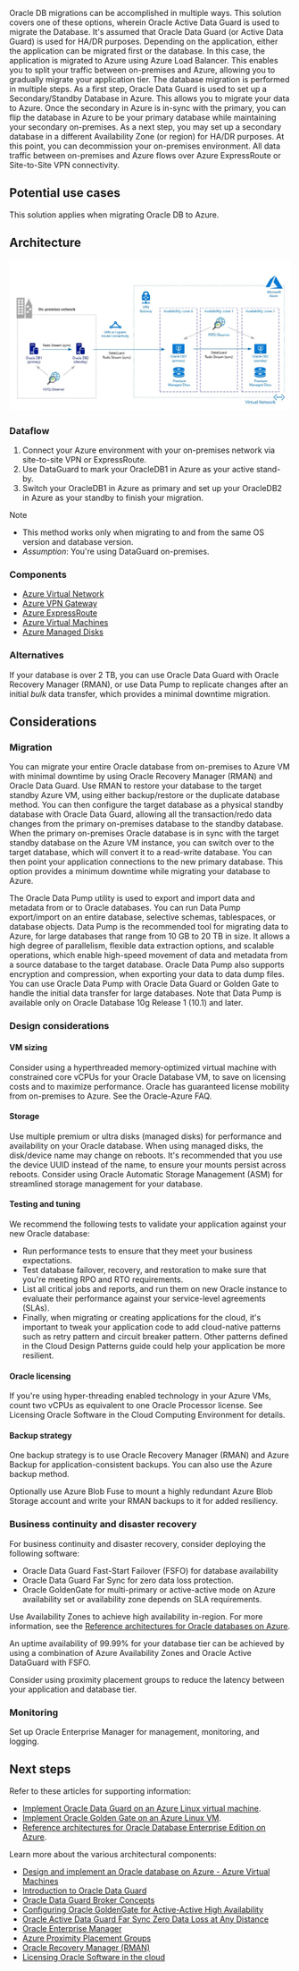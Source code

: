 Oracle DB migrations can be accomplished in multiple ways. This solution covers one of these options, wherein Oracle Active Data Guard is used to migrate the Database. It's assumed that Oracle Data Guard (or Active Data Guard) is used for HA/DR purposes. Depending on the application, either the application can be migrated first or the database. In this case, the application is migrated to Azure using Azure Load Balancer. This enables you to split your traffic between on-premises and Azure, allowing you to gradually migrate your application tier. The database migration is performed in multiple steps. As a first step, Oracle Data Guard is used to set up a Secondary/Standby Database in Azure. This allows you to migrate your data to Azure. Once the secondary in Azure is in-sync with the primary, you can flip the database in Azure to be your primary database while maintaining your secondary on-premises. As a next step, you may set up a secondary database in a different Availability Zone (or region) for HA/DR purposes. At this point, you can decommission your on-premises environment. All data traffic between on-premises and Azure flows over Azure ExpressRoute or Site-to-Site VPN connectivity.

## Potential use cases

This solution applies when migrating Oracle DB to Azure.

## Architecture

![Architecture Diagram shows completing a database migration from Oracle to Azure.](../media/reference-architecture-for-oracle-database-migration-to-azure.png)

### Dataflow

1. Connect your Azure environment with your on-premises network via site-to-site VPN or ExpressRoute.
1. Use DataGuard to mark your OracleDB1 in Azure as your active stand-by.
1. Switch your OracleDB1 in Azure as primary and set up your OracleDB2 in Azure as your standby to finish your migration.

> [!Note]
>
> - This method works only when migrating to and from the same OS version and database version.
> - *Assumption*: You're using DataGuard on-premises.

### Components

* [Azure Virtual Network](https://azure.microsoft.com/services/virtual-network)
* [Azure VPN Gateway](https://azure.microsoft.com/services/vpn-gateway)
* [Azure ExpressRoute](https://azure.microsoft.com/services/expressroute)
* [Azure Virtual Machines](https://azure.microsoft.com/services/virtual-machines)
* [Azure Managed Disks](/azure/virtual-machines/disks-types)

### Alternatives

If your database is over 2 TB, you can use Oracle Data Guard with Oracle Recovery Manager (RMAN), or use Data Pump to replicate changes after an initial _bulk_ data transfer, which provides a minimal downtime migration.

## Considerations

### Migration

You can migrate your entire Oracle database from on-premises to Azure VM with minimal downtime by using Oracle Recovery Manager (RMAN) and Oracle Data Guard. Use RMAN to restore your database to the target standby Azure VM, using either backup/restore or the duplicate database method. You can then configure the target database as a physical standby database with Oracle Data Guard, allowing all the transaction/redo data changes from the primary on-premises database to the standby database. When the primary on-premises Oracle database is in sync with the target standby database on the Azure VM instance, you can switch over to the target database, which will convert it to a read-write database. You can then point your application connections to the new primary database. This option provides a minimum downtime while migrating your database to Azure.

The Oracle Data Pump utility is used to export and import data and metadata from or to Oracle databases. You can run Data Pump export/import on an entire database, selective schemas, tablespaces, or database objects. Data Pump is the recommended tool for migrating data to Azure, for large databases that range from 10 GB to 20 TB in size. It allows a high degree of parallelism, flexible data extraction options, and scalable operations, which enable high-speed movement of data and metadata from a source database to the target database. Oracle Data Pump also supports encryption and compression, when exporting your data to data dump files. You can use Oracle Data Pump with Oracle Data Guard or Golden Gate to handle the initial data transfer for large databases. Note that Data Pump is available only on Oracle Database 10g Release 1 (10.1) and later.

### Design considerations

#### VM sizing

Consider using a hyperthreaded memory-optimized virtual machine with constrained core vCPUs for your Oracle Database VM, to save on licensing costs and to maximize performance. Oracle has guaranteed license mobility from on-premises to Azure. See the Oracle-Azure FAQ.

#### Storage

Use multiple premium or ultra disks (managed disks) for performance and availability on your Oracle database. When using managed disks, the disk/device name may change on reboots. It's recommended that you use the device UUID instead of the name, to ensure your mounts persist across reboots. Consider using Oracle Automatic Storage Management (ASM) for streamlined storage management for your database.

#### Testing and tuning

We recommend the following tests to validate your application against your new Oracle database:

* Run performance tests to ensure that they meet your business expectations.
* Test database failover, recovery, and restoration to make sure that you're meeting RPO and RTO requirements.
* List all critical jobs and reports, and run them on new Oracle instance to evaluate their performance against your service-level agreements (SLAs).
* Finally, when migrating or creating applications for the cloud, it's important to tweak your application code to add cloud-native patterns such as retry pattern and circuit breaker pattern. Other patterns defined in the Cloud Design Patterns guide could help your application be more resilient.

#### Oracle licensing

If you're using hyper-threading enabled technology in your Azure VMs, count two vCPUs as equivalent to one Oracle Processor license. See Licensing Oracle Software in the Cloud Computing Environment for details.

#### Backup strategy

One backup strategy is to use Oracle Recovery Manager (RMAN) and Azure Backup for application-consistent backups.  You can also use the Azure backup method.

Optionally use Azure Blob Fuse to mount a highly redundant Azure Blob Storage account and write your RMAN backups to it for added resiliency.

### Business continuity and disaster recovery

For business continuity and disaster recovery, consider deploying the following software:

* Oracle Data Guard Fast-Start Failover (FSFO) for database availability
* Oracle Data Guard Far Sync for zero data loss protection.
* Oracle GoldenGate for multi-primary or active-active mode on Azure availability set or availability zone depends on SLA requirements.

Use Availability Zones to achieve high availability in-region. For more information, see the [Reference architectures for Oracle databases on Azure](/azure/virtual-machines/workloads/oracle/oracle-reference-architecture).

An uptime availability of 99.99% for your database tier can be achieved by using a combination of Azure Availability Zones and Oracle Active DataGuard with FSFO.

Consider using proximity placement groups to reduce the latency between your application and database tier.

### Monitoring

Set up Oracle Enterprise Manager for management, monitoring, and logging.

## Next steps

Refer to these articles for supporting information:

* [Implement Oracle Data Guard on an Azure Linux virtual machine](/azure/virtual-machines/workloads/oracle/configure-oracle-dataguard).
* [Implement Oracle Golden Gate on an Azure Linux VM](/azure/virtual-machines/workloads/oracle/configure-oracle-golden-gate).
* [Reference architectures for Oracle Database Enterprise Edition on Azure](/azure/virtual-machines/workloads/oracle/oracle-reference-architecture).

Learn more about the various architectural components:

* [Design and implement an Oracle database on Azure - Azure Virtual Machines](/azure/virtual-machines/workloads/oracle/oracle-design)
* [Introduction to Oracle Data Guard](https://docs.oracle.com/en/database/oracle/oracle-database/18/sbydb/introduction-to-oracle-data-guard-concepts.html#GUID-5E73667D-4A56-445E-911F-1E99092DD8D7)
* [Oracle Data Guard Broker Concepts](https://docs.oracle.com/en/database/oracle/oracle-database/12.2/dgbkr/oracle-data-guard-broker-concepts.html)
* [Configuring Oracle GoldenGate for Active-Active High Availability](https://docs.oracle.com/goldengate/1212/gg-winux/GWUAD/wu_bidirectional.htm#GWUAD282)
* [Oracle Active Data Guard Far Sync Zero Data Loss at Any Distance](https://www.oracle.com/technetwork/database/availability/farsync-2267608.pdf)
* [Oracle Enterprise Manager](https://docs.oracle.com/en/enterprise-manager)
* [Azure Proximity Placement Groups](/azure/virtual-machines/co-location#proximity-placement-groups)
* [Oracle Recovery Manager (RMAN)](https://www.oracle.com/database/technologies/high-availability/rman.html)
* [Licensing Oracle Software in the cloud](http://www.oracle.com/us/corporate/pricing/cloud-licensing-070579.pdf)
